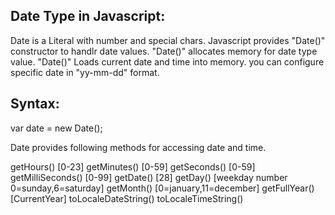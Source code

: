 Date Type in Javascript:
------------------------
Date is a Literal with number and special chars.
Javascript provides "Date()" constructor to handlr date values.
"Date()" allocates memory for date type value.
"Date()" Loads current date and time into memory.
you can configure specific date in "yy-mm-dd" format.

Syntax:
-------
var date = new Date();

<!DOCTYPE html>
<html>
    <head>
        <title>Date()</title>
        <script>
            function f1(){
               var date = new Date();  
               document.write(date);   
            }
            f1()
        </script>
    </head>
</html>



Date provides following methods for accessing date and time.

getHours() [0-23]
getMinutes() [0-59]
getSeconds() [0-59]
getMilliSeconds() [0-99]
getDate() [28]
getDay() [weekday number 0=sunday,6=saturday]
getMonth() [0=january,11=december]
getFullYear() [CurrentYear]
toLocaleDateString()
toLocaleTimeString()



<!DOCTYPE html>
<html>
    <head>
        <title>Date()</title>
        <link rel="stylesheet" href="../node_modules/bootstrap/dist/css/bootstrap.css">
        <link rel="stylesheet" href="../node_modules/bootstrap-icons/font/bootstrap-icons.css">
        <script>
            function bodyLoad(){
                var now = new Date();
                var date = document.getElementById("date");
                
                var month = now.getMonth();
                var day = now.getDay();
                var dt = now.getDate();
                var year = now.getFullYear(); 

                var months = ["Jan","Feb","Mar","Apr","May","Jun","Jul","Aug","Sep","Oct","Nov","Dec"];
                var days = ["Sun","Mon","Tues","Wed","Thu","Fri","Sat"];

                date.innerHTML = `${days[day]} ${dt} ${months[month]} ${year}`;
                setInterval(getTime,1000);
                getSalutation();

            }
            function getTime(){
                var now = new Date();
                document.getElementById("time").innerHTML = now.toLocaleTimeString();
            }
            function getSalutation(){
                var now = new Date();

                var hrs = now.getHours();

                var salute = document.getElementById("salute");
                var icon = document.getElementById("icon");

                if(hrs>=0 && hrs<=11){
                    salute.innerHTML = "Good-Morning";
                    icon.className= "bi bi-brightness-alt-high";
                }else if(hrs>=12 && hrs<=16){
                      salute.innerHTML ="Good-Afternoon";
                      icon.className="bi bi-brightness-high";
                }else if(hrs>=17 && hrs<=19){
                    salute.innerHTML ="Good-Evening";
                      icon.className="bi bi-brightness-alt-high-fill";
                }else if(hrs>=20 && hrs<=23){
                    salute.innerHTML ="Good-Night";
                      icon.className="bi bi-brightness-high";
                }
            }
        </script>
    </head>
    <body class="container-fluid" onload="bodyLoad()">
       <div class="btn-toolbar justify-content-between bg-danger mt-4 text-white p-3">
           <div class="btn-group">
               <span class="bi bi-cart4">Amazon Shopping</span>
           </div>
           <div class="btn-group">
              <span id="icon" style="font-size:20px;font-weight:bold"></span>
              <span id="salute"></span>
           </div>
           <div class="btn-group">
               <span id="date"></span>&nbsp;|&nbsp;
               <span class="bi bi-alarm"></span>
               <span id="time"></span>   
           </div>
       </div>
    </body>
</html>